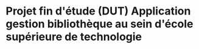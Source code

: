 # Projet fin d'étude (DUT) Application gestion bibliothèque au sein d'école supérieure de technologie
